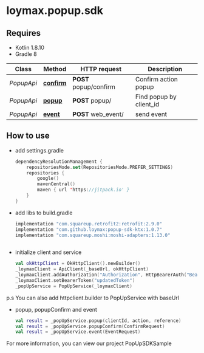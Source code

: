# loymax.popup.sdk 

## Requires

* Kotlin 1.8.10
* Gradle 8

Class | Method | HTTP request | Description
------------ | ------------- | ------------- | -------------
*PopupApi* | [**confirm**](docs/PopupApi.md#confirm) | **POST** popup/confirm | Confirm action popup
*PopupApi* | [**popup**](docs/PopupApi.md#popup) | **POST** popup/ | Find popup by client_id
*PopupApi* | [**event**](docs/PopupApi.md#event) | **POST** web_event/ | send event

## How to use
* add settings.gradle
  ```kotlin
  dependencyResolutionManagement {
      repositoriesMode.set(RepositoriesMode.PREFER_SETTINGS)
      repositories {
          google()
          mavenCentral()
          maven { url 'https://jitpack.io' }
      }
  }
* add libs to build.gradle
  ```kotlin
  implementation "com.squareup.retrofit2:retrofit:2.9.0"
  implementation "com.github.loymax:popup-sdk-ktx:1.0.7"
  implementation "com.squareup.moshi:moshi-adapters:1.13.0"
 
* initialize client and service 
  ```kotlin
  val okHttpClient = OkHttpClient().newBuilder()
  _loymaxClient = ApiClient(_baseUrl, okHttpClient)
  _loymaxClient.addAuthorization("Authorization", HttpBearerAuth("Bearer", "token"))
  _loymaxClient.setBearerToken("updatedToken")
  _popUpService = PopUpService(_loymaxClient)
  
p.s
You can also add httpclient.builder to PopUpService with baseUrl

* popup, popupConfirm and event
  ```kotlin
  val result = _popUpService.popup(clientId, action, reference)
  val result = _popUpService.popupConfirm(ConfirmRequest)
  val result = _popUpService.event(EventRequest)
  
For more information, you can view our project PopUpSDKSample
    
